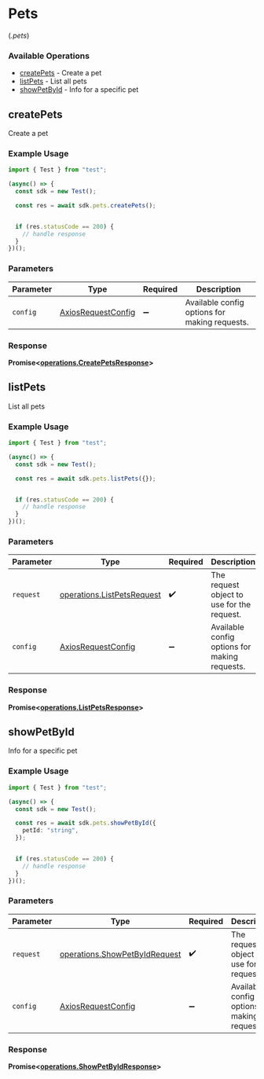 # Pets
(*.pets*)

### Available Operations

* [createPets](#createpets) - Create a pet
* [listPets](#listpets) - List all pets
* [showPetById](#showpetbyid) - Info for a specific pet

## createPets

Create a pet

### Example Usage

```typescript
import { Test } from "test";

(async() => {
  const sdk = new Test();

  const res = await sdk.pets.createPets();


  if (res.statusCode == 200) {
    // handle response
  }
})();
```

### Parameters

| Parameter                                                    | Type                                                         | Required                                                     | Description                                                  |
| ------------------------------------------------------------ | ------------------------------------------------------------ | ------------------------------------------------------------ | ------------------------------------------------------------ |
| `config`                                                     | [AxiosRequestConfig](https://axios-http.com/docs/req_config) | :heavy_minus_sign:                                           | Available config options for making requests.                |


### Response

**Promise<[operations.CreatePetsResponse](../../models/operations/createpetsresponse.md)>**


## listPets

List all pets

### Example Usage

```typescript
import { Test } from "test";

(async() => {
  const sdk = new Test();

  const res = await sdk.pets.listPets({});


  if (res.statusCode == 200) {
    // handle response
  }
})();
```

### Parameters

| Parameter                                                                | Type                                                                     | Required                                                                 | Description                                                              |
| ------------------------------------------------------------------------ | ------------------------------------------------------------------------ | ------------------------------------------------------------------------ | ------------------------------------------------------------------------ |
| `request`                                                                | [operations.ListPetsRequest](../../models/operations/listpetsrequest.md) | :heavy_check_mark:                                                       | The request object to use for the request.                               |
| `config`                                                                 | [AxiosRequestConfig](https://axios-http.com/docs/req_config)             | :heavy_minus_sign:                                                       | Available config options for making requests.                            |


### Response

**Promise<[operations.ListPetsResponse](../../models/operations/listpetsresponse.md)>**


## showPetById

Info for a specific pet

### Example Usage

```typescript
import { Test } from "test";

(async() => {
  const sdk = new Test();

  const res = await sdk.pets.showPetById({
    petId: "string",
  });


  if (res.statusCode == 200) {
    // handle response
  }
})();
```

### Parameters

| Parameter                                                                      | Type                                                                           | Required                                                                       | Description                                                                    |
| ------------------------------------------------------------------------------ | ------------------------------------------------------------------------------ | ------------------------------------------------------------------------------ | ------------------------------------------------------------------------------ |
| `request`                                                                      | [operations.ShowPetByIdRequest](../../models/operations/showpetbyidrequest.md) | :heavy_check_mark:                                                             | The request object to use for the request.                                     |
| `config`                                                                       | [AxiosRequestConfig](https://axios-http.com/docs/req_config)                   | :heavy_minus_sign:                                                             | Available config options for making requests.                                  |


### Response

**Promise<[operations.ShowPetByIdResponse](../../models/operations/showpetbyidresponse.md)>**

